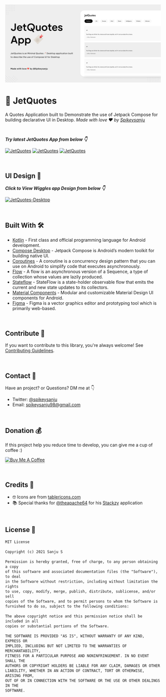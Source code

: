 ![GitHub Cards Preview](https://github.com/Spikeysanju/JetQuotes-Desktop/blob/master/art/JETQUOTES%20CARD.png)


# 🔖 JetQuotes 
A Quotes Application built to Demonstrate the use of Jetpack Compose for building declarative UI in
Desktop. *Made with love ❤️ by [Spikeysanju](https://github.com/Spikeysanju)*

<br />


***Try latest JetQuotes App from below 👇***

[![JetQuotes](https://img.shields.io/badge/JetQuotes🔖-MacOS-black.svg?style=for-the-badge&logo=android)](https://github.com/Spikeysanju/JetQuotes/releases/download/v1.3.1/jetquotes.apk)
[![JetQuotes](https://img.shields.io/badge/JetQuotes🔖-Windows-blue.svg?style=for-the-badge&logo=android)](https://github.com/Spikeysanju/JetQuotes/releases/download/v1.3.1/jetquotes.apk)
[![JetQuotes](https://img.shields.io/badge/JetQuotes🔖-Deb-yellow.svg?style=for-the-badge&logo=android)](https://github.com/Spikeysanju/JetQuotes/releases/download/v1.3.1/jetquotes.apk)

<br />

## UI Design 🎨

***Click to View Wiggles app Design from below 👇***

[![JetQuotes-Desktop](https://img.shields.io/badge/JetQuotes-FIGMA-black.svg?style=for-the-badge&logo=figma)](https://www.figma.com/file/zJCzEXyjvdvxxq5Ad91FY7/?node-id=1%3A3)

<br />


## Built With 🛠

- [Kotlin](https://kotlinlang.org/) - First class and official programming language for Android
  development.
- [Compose Desktop](https://github.com/jetbrains/compose-jb) - Jetpack Compose is Android’s
  modern toolkit for building native UI.
- [Coroutines](https://kotlinlang.org/docs/reference/coroutines-overview.html) - A coroutine is a
  concurrency design pattern that you can use on Android to simplify code that executes
  asynchronously.
- [Flow](https://kotlinlang.org/docs/reference/coroutines/flow.html) - A flow is an asynchronous
  version of a Sequence, a type of collection whose values are lazily produced.
- [Stateflow](https://developer.android.com/kotlin/flow/stateflow-and-sharedflow) - StateFlow is a
    state-holder observable flow that emits the current and new state updates to its collectors.
- [Material Components](https://github.com/material-components/material-components-android) - Modular and customizable Material Design UI components for Android.
- [Figma](https://figma.com/) - Figma is a vector graphics editor and prototyping tool which is
  primarily web-based.

<br />

## Contribute 🤝

If you want to contribute to this library, you're always welcome!
See [Contributing Guidelines](https://github.com/Spikeysanju/JetQuotes/blob/master/CONTRIBUTION.md).

<br />

## Contact 📩

Have an project? or Questions?
DM me at 👇
* Twitter: <a href="https://twitter.com/sanjay_spikey" target="_blank">@spikeysanju</a>
* Email: spikeysanju98@gmail.com

<br />

## Donation 💰

If this project help you reduce time to develop, you can give me a cup of coffee :)

<a href="https://www.buymeacoffee.com/Li0hsl4" target="_blank"><img src="https://www.buymeacoffee.com/assets/img/custom_images/yellow_img.png" alt="Buy Me A Coffee" style="height: 41px !important;width: 174px !important;box-shadow: 0px 3px 2px 0px rgba(190, 190, 190, 0.5) !important;-webkit-box-shadow: 0px 3px 2px 0px rgba(190, 190, 190, 0.5) !important;" ></a>

<br>

## Credits 🤗

- 🤓 Icons are from [tablericons.com](https://tablericons.com)
- 📚 Special thanks for [@theapache64](https://github.com/theapache64) for his [Stackzy](https://github.com/theapache64/stackzy) application

<br />

## License 🔖

```
MIT License

Copyright (c) 2021 Sanju S

Permission is hereby granted, free of charge, to any person obtaining a copy
of this software and associated documentation files (the "Software"), to deal
in the Software without restriction, including without limitation the rights
to use, copy, modify, merge, publish, distribute, sublicense, and/or sell
copies of the Software, and to permit persons to whom the Software is
furnished to do so, subject to the following conditions:

The above copyright notice and this permission notice shall be included in all
copies or substantial portions of the Software.

THE SOFTWARE IS PROVIDED "AS IS", WITHOUT WARRANTY OF ANY KIND, EXPRESS OR
IMPLIED, INCLUDING BUT NOT LIMITED TO THE WARRANTIES OF MERCHANTABILITY,
FITNESS FOR A PARTICULAR PURPOSE AND NONINFRINGEMENT. IN NO EVENT SHALL THE
AUTHORS OR COPYRIGHT HOLDERS BE LIABLE FOR ANY CLAIM, DAMAGES OR OTHER
LIABILITY, WHETHER IN AN ACTION OF CONTRACT, TORT OR OTHERWISE, ARISING FROM,
OUT OF OR IN CONNECTION WITH THE SOFTWARE OR THE USE OR OTHER DEALINGS IN THE
SOFTWARE.
```
